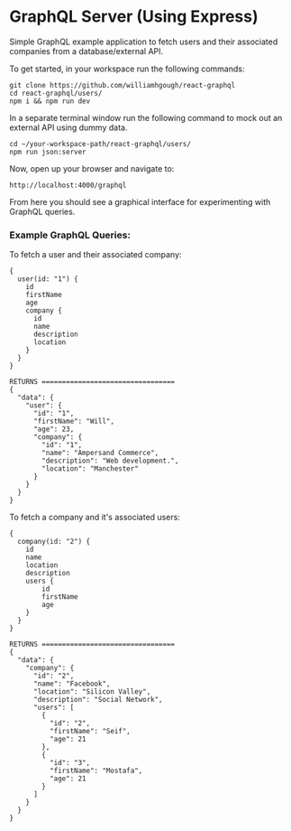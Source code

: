 # GraphQL Server (Using Express)

Simple GraphQL example application to fetch users and their associated companies from a database/external API.

To get started, in your workspace run the following commands:

```
git clone https://github.com/williamhgough/react-graphql
cd react-graphql/users/
npm i && npm run dev
```

In a separate terminal window run the following command to mock out an external API using dummy data.

```
cd ~/your-workspace-path/react-graphql/users/
npm run json:server
```

Now, open up your browser and navigate to:

```
http://localhost:4000/graphql
```

From here you should see a graphical interface for experimenting with GraphQL queries.

### Example GraphQL Queries:

To fetch a user and their associated company:

```
{
  user(id: "1") {
    id
    firstName
    age
    company {
      id
      name
      description
      location
    }
  }
}

RETURNS =================================
{
  "data": {
    "user": {
      "id": "1",
      "firstName": "Will",
      "age": 23,
      "company": {
        "id": "1",
        "name": "Ampersand Commerce",
        "description": "Web development.",
        "location": "Manchester"
      }
    }
  }
}
```

To fetch a company and it's associated users:
```
{
  company(id: "2") {
    id
    name
    location
    description
    users {
    	id
    	firstName
   		age
    }
  }
}

RETURNS =================================
{
  "data": {
    "company": {
      "id": "2",
      "name": "Facebook",
      "location": "Silicon Valley",
      "description": "Social Network",
      "users": [
        {
          "id": "2",
          "firstName": "Seif",
          "age": 21
        },
        {
          "id": "3",
          "firstName": "Mostafa",
          "age": 21
        }
      ]
    }
  }
}
```